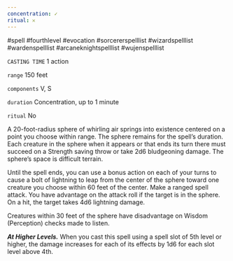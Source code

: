 ```yaml
---
concentration: ✓
ritual: 𐄂
---
```

#spell #fourthlevel #evocation #sorcererspelllist #wizardspelllist #wardenspelllist #arcaneknightspelllist #wujenspelllist

`CASTING TIME`
1 action

`range`
150 feet

`components`
V, S

`duration`
Concentration, up to 1 minute

`ritual`
No

A 20-foot-radius sphere of whirling air springs into existence centered on a point you choose within range. The sphere remains for the spell’s duration. Each creature in the sphere when it appears or that ends its turn there must succeed on a Strength saving throw or take 2d6 bludgeoning damage. The sphere’s space is difficult terrain.

Until the spell ends, you can use a bonus action on each of your turns to cause a bolt of lightning to leap from the center of the sphere toward one creature you choose within 60 feet of the center. Make a ranged spell attack. You have advantage on the attack roll if the target is in the sphere. On a hit, the target takes 4d6 lightning damage.

Creatures within 30 feet of the sphere have disadvantage on Wisdom (Perception) checks made to listen.

**_At Higher Levels._** When you cast this spell using a spell slot of 5th level or higher, the damage increases for each of its effects by 1d6 for each slot level above 4th.